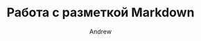---
layout: single
title:  "Работа с разметкой Markdown"
author_profile: true
author: Andrew
categories: 
    - jekyll
tags: 
    - перевод
    - jekyll
---